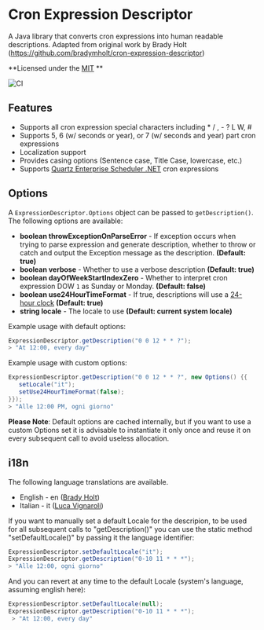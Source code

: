 # Cron Expression Descriptor
A Java library that converts cron expressions into human readable descriptions. Adapted from original work by Brady Holt (https://github.com/bradymholt/cron-expression-descriptor)

**Licensed under the [MIT](https://github.com/voidburn/cron-expression-descriptor/LICENSE) ** 

![CI](https://github.com/voidburn/cron-expression-descriptor/workflows/CI/badge.svg)

## Features

 * Supports all cron expression special characters including * / , - ? L W, #
 * Supports 5, 6 (w/ seconds or year), or 7 (w/ seconds and year) part cron expressions
 * Localization support
 * Provides casing options (Sentence case, Title Case, lowercase, etc.)
 * Supports [Quartz Enterprise Scheduler .NET](https://www.quartz-scheduler.net/) cron expressions
 
 ## Options
 
 A `ExpressionDescriptor.Options` object can be passed to `getDescription()`.  The following options are available:
 
 - **boolean throwExceptionOnParseError** - If exception occurs when trying to parse expression and generate description, whether to throw or catch and output the Exception message as the description. **(Default: true)**
 - **boolean verbose** - Whether to use a verbose description **(Default: true)**
 - **boolean dayOfWeekStartIndexZero** - Whether to interpret cron expression DOW `1` as Sunday or Monday. **(Default: false)**
 - **boolean use24HourTimeFormat** - If true, descriptions will use a [24-hour clock](https://en.wikipedia.org/wiki/24-hour_clock) **(Default: true)**
 - **string locale** - The locale to use **(Default: current system locale)**
 
 Example usage with default options:
 
 ```java
ExpressionDescriptor.getDescription("0 0 12 * * ?");
> "At 12:00, every day"
 ```
 Example usage with custom options:
  
 ```java
ExpressionDescriptor.getDescription("0 0 12 * * ?", new Options() {{ 
    setLocale("it");
    setUse24HourTimeFormat(false);
}});
> "Alle 12:00 PM, ogni giorno"
  ```
 
 **Please Note**: Default options are cached internally, but if you want to use a custom Options set it is advisable to instantiate it only once and reuse it on every
 subsequent call to avoid useless allocation.
 
 ## i18n
 
 The following language translations are available.
 
  * English - en ([Brady Holt](https://github.com/bradymholt))
  * Italian - it ([Luca Vignaroli](https://github.com/voidburn))
  
 If you want to manually set a default Locale for the descripion, to be used for all subsequent calls to "getDescription()" you can use the static method "setDefaultLocale()" by passing it the language identifier:
 
 ```java
 ExpressionDescriptor.setDefaultLocale("it");
 ExpressionDescriptor.getDescription("0-10 11 * * *");
 > "Alle 12:00, ogni giorno"
```

 And you can revert at any time to the default Locale (system's language, assuming english here):
 ```java
 ExpressionDescriptor.setDefaultLocale(null);
 ExpressionDescriptor.getDescription("0-10 11 * * *");
  > "At 12:00, every day"
 ```
